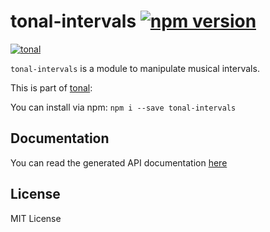 # tonal-intervals [![npm version](https://img.shields.io/npm/v/tonal-intervals.svg)](https://www.npmjs.com/package/tonal-intervals)

[![tonal](https://img.shields.io/badge/tonal-intervals-yellow.svg)](https://www.npmjs.com/browse/keyword/tonal)

`tonal-intervals` is a module to manipulate musical intervals.

This is part of [tonal](https://www.npmjs.com/package/tonal):

You can install via npm: `npm i --save tonal-intervals`

## Documentation

You can read the generated API documentation [here](https://github.com/danigb/tonal/blob/tonal-0.50.x/packages/intervals/API.md)

## License

MIT License
